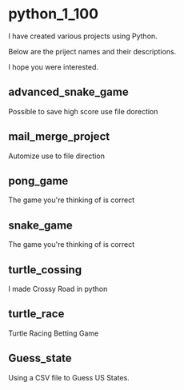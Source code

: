 # python_1_100

I have created various projects using Python.

Below are the priject names and their descriptions.

I hope you were interested.

## advanced_snake_game

Possible to save high score use file dorection

## mail_merge_project

Automize use to file direction

## pong_game

The game you're thinking of is correct

## snake_game

The game you're thinking of is correct

## turtle_cossing

I made Crossy Road in python

## turtle_race

Turtle Racing Betting Game

## Guess_state

Using a CSV file to Guess US States.
